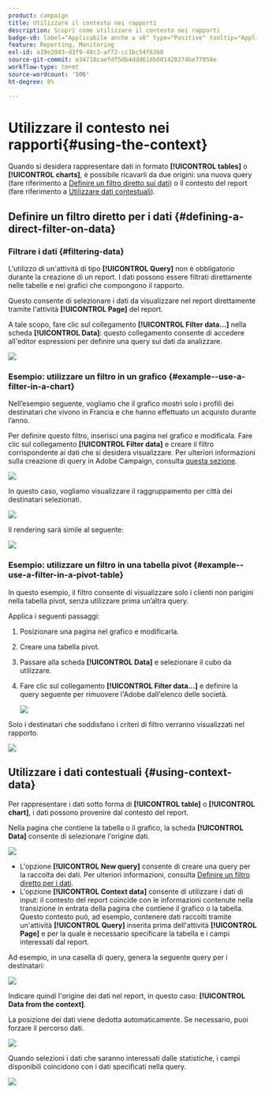 ```yaml
---
product: campaign
title: Utilizzare il contesto nei rapporti
description: Scopri come utilizzare il contesto nei rapporti
badge-v8: label="Applicabile anche a v8" type="Positive" tooltip="Applicabile anche a Campaign v8"
feature: Reporting, Monitoring
exl-id: a19e2843-d3f9-48c3-af72-cc1bc54f6360
source-git-commit: e34718caefdf5db4ddd61db601420274be77054e
workflow-type: tm+mt
source-wordcount: '506'
ht-degree: 0%

---
```


# Utilizzare il contesto nei rapporti{#using-the-context}



Quando si desidera rappresentare dati in formato **[!UICONTROL tables]** o **[!UICONTROL charts]**, è possibile ricavarli da due origini: una nuova query (fare riferimento a [Definire un filtro diretto sui dati](#defining-a-direct-filter-on-data)) o il contesto del report (fare riferimento a [Utilizzare dati contestuali](#using-context-data)).

## Definire un filtro diretto per i dati {#defining-a-direct-filter-on-data}

### Filtrare i dati {#filtering-data}

L&#39;utilizzo di un&#39;attività di tipo **[!UICONTROL Query]** non è obbligatorio durante la creazione di un report. I dati possono essere filtrati direttamente nelle tabelle e nei grafici che compongono il rapporto.

Questo consente di selezionare i dati da visualizzare nel report direttamente tramite l&#39;attività **[!UICONTROL Page]** del report.

A tale scopo, fare clic sul collegamento **[!UICONTROL Filter data...]** nella scheda **[!UICONTROL Data]**: questo collegamento consente di accedere all&#39;editor espressioni per definire una query sui dati da analizzare.

![](assets/reporting_filter_data_from_page.png)

### Esempio: utilizzare un filtro in un grafico {#example--use-a-filter-in-a-chart}

Nell’esempio seguente, vogliamo che il grafico mostri solo i profili dei destinatari che vivono in Francia e che hanno effettuato un acquisto durante l’anno.

Per definire questo filtro, inserisci una pagina nel grafico e modificala. Fare clic sul collegamento **[!UICONTROL Filter data]** e creare il filtro corrispondente ai dati che si desidera visualizzare. Per ulteriori informazioni sulla creazione di query in Adobe Campaign, consulta [questa sezione](../../platform/using/about-queries-in-campaign.md).

![](assets/s_ncs_advuser_report_wizard_029.png)

In questo caso, vogliamo visualizzare il raggruppamento per città dei destinatari selezionati.

![](assets/reporting_graph_with_2vars.png)

Il rendering sarà simile al seguente:

![](assets/reporting_graph_with_2vars_preview.png)

### Esempio: utilizzare un filtro in una tabella pivot {#example--use-a-filter-in-a-pivot-table}

In questo esempio, il filtro consente di visualizzare solo i clienti non parigini nella tabella pivot, senza utilizzare prima un’altra query.

Applica i seguenti passaggi:

1. Posizionare una pagina nel grafico e modificarla.
1. Creare una tabella pivot.
1. Passare alla scheda **[!UICONTROL Data]** e selezionare il cubo da utilizzare.
1. Fare clic sul collegamento **[!UICONTROL Filter data...]** e definire la query seguente per rimuovere l&#39;Adobe dall&#39;elenco delle società.

   ![](assets/s_ncs_advuser_report_display_03.png)

Solo i destinatari che soddisfano i criteri di filtro verranno visualizzati nel rapporto.

![](assets/s_ncs_advuser_report_display_04.png)

## Utilizzare i dati contestuali {#using-context-data}

Per rappresentare i dati sotto forma di **[!UICONTROL table]** o **[!UICONTROL chart]**, i dati possono provenire dal contesto del report.

Nella pagina che contiene la tabella o il grafico, la scheda **[!UICONTROL Data]** consente di selezionare l&#39;origine dati.

![](assets/s_ncs_advuser_report_datasource_3.png)

* L&#39;opzione **[!UICONTROL New query]** consente di creare una query per la raccolta dei dati. Per ulteriori informazioni, consulta [Definire un filtro diretto per i dati](#defining-a-direct-filter-on-data).
* L&#39;opzione **[!UICONTROL Context data]** consente di utilizzare i dati di input: il contesto del report coincide con le informazioni contenute nella transizione in entrata della pagina che contiene il grafico o la tabella. Questo contesto può, ad esempio, contenere dati raccolti tramite un&#39;attività **[!UICONTROL Query]** inserita prima dell&#39;attività **[!UICONTROL Page]** e per la quale è necessario specificare la tabella e i campi interessati dal report.

Ad esempio, in una casella di query, genera la seguente query per i destinatari:

![](assets/s_ncs_advuser_report_datasource_2.png)

Indicare quindi l&#39;origine dei dati nel report, in questo caso: **[!UICONTROL Data from the context]**.

La posizione dei dati viene dedotta automaticamente. Se necessario, puoi forzare il percorso dati.

![](assets/s_ncs_advuser_report_datasource_4.png)

Quando selezioni i dati che saranno interessati dalle statistiche, i campi disponibili coincidono con i dati specificati nella query.

![](assets/s_ncs_advuser_report_datasource_1.png)
